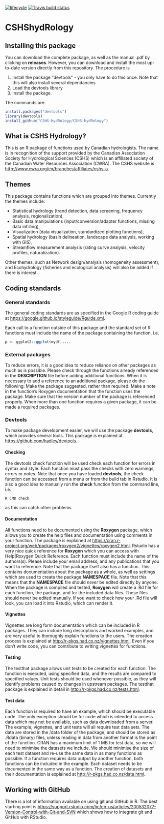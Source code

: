 [![lifecycle](https://img.shields.io/badge/lifecycle-experimental-orange.svg)](https://www.tidyverse.org/lifecycle/#experimental) [![Travis build status](https://travis-ci.org/CSHS-CWRA/CSHShydRology.svg?branch=master)](https://travis-ci.org/CSHS-CWRA/CSHShydRology)

# CSHShydRology

## Installing this package
You can download the complete package, as well as the manual .pdf by clicking on **releases**. However, you can download and install the most up-to-date version directly from this repository. The procedure is
1. Install the package "devtools" - you only have to do this once. Note that this will also install several dependancies
2. Load the devtools library
3. Install the package.

The commands are:
``` R
install.packages("devtools")
library(devtools)
install_github("CSHS-hydRology/CSHS-hydRology")
```

## What is CSHS Hydrology?
This is an R package of functions used by Canadian hydrologists. The name is in recognition of the support provided by the Canadian Association Society for Hydrological Sciences (CSHS) which is an affiliated society of the Canadian Water Resources Association (CWRA). The CSHS website is http://www.cwra.org/en/branches/affiliates/cshs-a.
## Themes
This package contains functions which are grouped into themes. Currently the themes include:
- Statistical hydrology (trend detection, data screening, frequency analysis, regionalization),
- Basic data manipulations (input/conversion/adapter functions, missing data infilling),
- Visualization (data visualization, standardized plotting functions),
- Spatial hydrology (basin delineation, landscape data analysis, working with GIS),
- Streamflow measurement analysis (rating curve analysis, velocity profiles, naturalization).

Other themes, such as Network design/analysis (homogeneity assessment), and Ecohydrology (fisheries and ecological analysis) will also be added if there is interest.

## Coding standards
### General standards
The general coding standards are as specified in the Google R coding guide at https://google.github.io/styleguide/Rguide.xml.

Each call to a function outside of this package and the standard set of R functions must include the name of the package containing the function, i.e.
```R
p <- ggplot2::ggplot(mydf,....
```
### External packages
To reduce errors, it is a good idea to reduce reliance on other packages as much as is possible. Please check through the functions already referenced in the **DESCRIPTION** file before adding additional functions. When it is necessary to add a reference to an additional package, please do the following:
Make the package suggested, rather than required.
Make a note in the function’s Roxygen documentation that the function uses the package.
Make sure that the version number of the package is referenced properly.
When more than one function requires a given package, it can be made a required packages.
### Devtools
To make package development easier, we will use the package **devtools**, which provides several tools. This package is explained at https://github.com/hadley/devtools.
#### Checking
The devtools check function will be used check each function for errors in syntax and style. Each function must pass the checks with zero warnings, errors or notes. Note that once you have loaded **devtools**, the check function can be accessed from a menu or from the build tab in Rstudio. It is also a good idea to manually run the **check** function from the command line, i.e. 
```R
R CMD check
```
as this can catch other problems.
#### Documentation
All functions need to be documented using the **Roxygen** package, which allows you to create the help files and documentation using comments in your function. The package is explained at https://cran.r-project.org/web/packages/roxygen2/vignettes/roxygen2.html. Rstudio has a very nice quick reference for **Roxygen** which you can access with Help|Roxygen Quick Reference.
Each function must include the name of the authors(s). Please include your email address, and any publications that you want to reference.
Note that the package itself also has a function. This contains documentation about the package as a whole, as well as settings which are used to create the package **NAMESPACE** file. Note that this means that the **NAMESPACE** file should _never_ be edited directly by anyone.
When the package is compiled and tested, **Roxygen** will create a .Rd file for each function, the package, and for the included data files. These files should never be edited manually. If you want to check how your .Rd file will look, you can load it into Rstudio, which can render it.
#### Vignettes
Vignettes are long form documentation which can be included in R packages. They can include long descriptions and worked examples, and are very useful to thoroughly explain functions to the users. The creation process is explained at http://r-pkgs.had.co.nz/vignettes.html. Even if you don’t write code, you can contribute to writing vignettes for functions.
#### Testing
The testthat package allows unit tests to be created for each function. The function is executed, using specified data, and the results are compared to specified values. Unit tests should be used whenever possible, as they will identify problems caused by changes in upstream packages. The testthat package is explained in detail in http://r-pkgs.had.co.nz/tests.html.
#### Test data
Each function is required to have an example, which should be executable code. The only exception should be for code which is intended to access data which may not be available, such as data downloaded from a server.
The example, vignettes, and unit tests will all require test data sets. The data are stored in the /data folder of the package, and should be stored as .Rdata (binary) files, unless reading in data from another format is the point of the function. CRAN has a maximum limit of 1 MB for test data, so we will need to minimise the datasets we include. We should minimise the size of each test dataset and re-use the same data in as many functions as possible. If a function requires data output by another function, both functions can be included in the example.
Each dataset needs to be documented in the same way as a function. The creation of datasets and their documentation is explained at  http://r-pkgs.had.co.nz/data.html.

## Working with GitHub
There is a lot of information available on using git and GitHub in R. The best starting point is https://support.rstudio.com/hc/en-us/articles/200532077-Version-Control-with-Git-and-SVN which shows how to integrate git and GitHub with RStudio.





